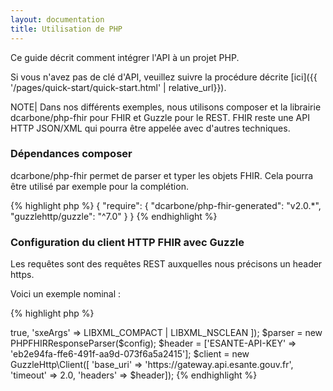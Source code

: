 ```yaml
---
layout: documentation
title: Utilisation de PHP
---
```


Ce guide décrit comment intégrer l'API à un projet PHP.

Si vous n'avez pas de clé d'API, veuillez suivre la procédure décrite [ici]({{ '/pages/quick-start/quick-start.html' | relative_url}}).

NOTE| Dans nos différents exemples, nous utilisons composer et la librairie dcarbone/php-fhir pour FHIR et Guzzle pour le REST. FHIR reste une API HTTP JSON/XML  qui pourra être appelée avec d'autres techniques.

### Dépendances composer

dcarbone/php-fhir permet de parser et typer les objets FHIR. Cela pourra être utilisé par exemple pour la complétion. 



<div class="code-sample"><div class="tab-content" data-name="composer">
{% highlight php %}
{
  "require": {
    "dcarbone/php-fhir-generated": "v2.0.*",
    "guzzlehttp/guzzle": "^7.0"
  }
}
{% endhighlight %}

</div>
</div>


### Configuration du client HTTP FHIR avec Guzzle

Les requêtes sont des requêtes REST auxquelles nous précisons un header https. 

Voici un exemple nominal : 


<div class="code-sample"><div class="tab-content" data-name="PHP">

{% highlight php %}
<?php
require_once '../vendor/autoload.php';
use DCarbone\PHPFHIRGenerated\R4\PHPFHIRResponseParser;
use DCarbone\PHPFHIRGenerated\R4\PHPFHIRResponseParserConfig;

$config = new PHPFHIRResponseParserConfig([
    'registerAutoloader' => true,
    'sxeArgs' => LIBXML_COMPACT | LIBXML_NSCLEAN
]);
$parser = new PHPFHIRResponseParser($config);


$header = ['ESANTE-API-KEY' => 'eb2e94fa-ffe6-491f-aa9d-073f6a5a2415'];
$client = new GuzzleHttp\Client([
    'base_uri' => 'https://gateway.api.esante.gouv.fr',
    'timeout'  => 2.0,
    'headers'  => $header]);
{% endhighlight %}

</div></div>


